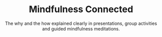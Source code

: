 ---
image: /assets/images/banner/IMG_4164.jpg
title: Mindfulness Connected
subtitle: The why and the how explained clearly in presentations, group activities and guided mindfulness meditations.
position: left
id: feature

---